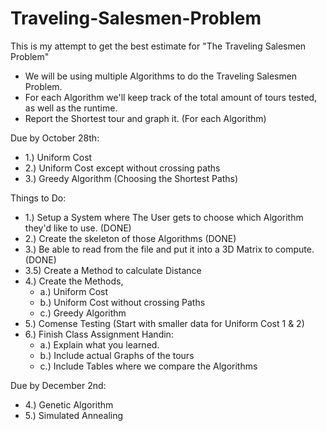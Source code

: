 # Traveling-Salesmen-Problem
This is my attempt to get the best estimate for "The Traveling Salesmen Problem"

- We will be using multiple Algorithms to do the Traveling Salesmen Problem. 
- For each Algorithm we'll keep track of the total amount of tours tested, as well as the runtime.
- Report the Shortest tour and graph it. (For each Algorithm)

Due by October 28th:

- 1.) Uniform Cost
- 2.) Uniform Cost except without crossing paths
- 3.) Greedy Algorithm (Choosing the Shortest Paths)

Things to Do:

- 1.) Setup a System where The User gets to choose which Algorithm they'd like to use. 	(DONE)
- 2.) Create the skeleton of those Algorithms						(DONE)
- 3.) Be able to read from the file and put it into a 3D Matrix to compute.		(DONE)
- 3.5) Create a Method to calculate Distance
- 4.) Create the Methods,
    - a.) Uniform Cost 
    - b.) Uniform Cost without crossing Paths
    - c.) Greedy Algorithm
- 5.) Comense Testing (Start with smaller data for Uniform Cost 1 & 2)
- 6.) Finish Class Assignment Handin:
    - a.) Explain what you learned.
    - b.) Include actual Graphs of the tours
    - c.) Include Tables where we compare the Algorithms

Due by December 2nd:

- 4.) Genetic Algorithm
- 5.) Simulated Annealing

